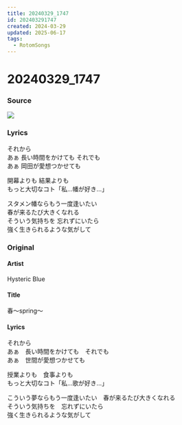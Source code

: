 ```yaml
---
title: 20240329_1747
id: 202403291747
created: 2024-03-29
updated: 2025-06-17
tags:
  - RotomSongs
---
```

# 20240329_1747

### Source

![](https://x.com/Starlystrongest/status/1773633017417769302)

### Lyrics

それから  
あぁ 長い時間をかけても それでも  
あぁ 岡田が愛想つかせても  
  
開幕よりも 結果よりも  
もっと大切なコト「私…幡が好き…」  
  
スタメン幡ならもう一度逢いたい  
春が来るたび大きくなれる  
そういう気持ちを 忘れずにいたら  
強く生きられるような気がして  

### Original

#### Artist

Hysteric Blue

#### Title

春～spring～

#### Lyrics

それから  
あぁ　長い時間をかけても　それでも  
あぁ　世間が愛想つかせても  
  
授業よりも　食事よりも  
もっと大切なコト「私…歌が好き…」  
  
こういう夢ならもう一度逢いたい　春が来るたび大きくなれる  
そういう気持ちを　忘れずにいたら  
強く生きられるような気がして  